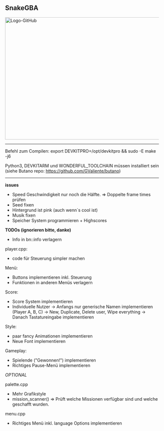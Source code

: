 ## SnakeGBA

<img width="1000" height="400" alt="Logo-GitHub" src="https://github.com/user-attachments/assets/6faf5a04-6eb3-4759-8675-2d6aee173f57" />


************************************************************************
Befehl zum Compilen: export DEVKITPRO=/opt/devkitpro && sudo -E make -j6

Python3, DEVKITARM und WONDERFUL_TOOLCHAIN müssen installiert sein (siehe Butano repo: https://github.com/GValiente/butano)
************************************************************************

**issues**

- Speed Geschwindigkeit nur noch die Hälfte. => Doppelte frame times prüfen
- Seed fixen
- Hintergrund ist pink (auch wenn`s cool ist)
- Musik fixen
- Speicher System programmieren + Highscores

**TODOs (ignorieren bitte, danke)**

- Info in bn::info verlagern

player.cpp:
- code für Steuerung simpler machen

Menü:
- Buttons implementieren inkl. Steuerung
- Funktionen in anderen Menüs verlagern

Score:
- Score System implementieren 
- Individuelle Nutzer
    -> Anfangs nur generische Namen implementieren (Player A, B, C)
    -> New, Duplicate, Delete user, Wipe everything
    -> Danach Tastatureingabe implementieren

Style:
- paar fancy Animationen implementieren
- Neue Font implementieren

Gameplay:
- Spielende ("Gewonnen!") implementieren
- Richtiges Pause-Menü implementieren

*OPTIONAL*

palette.cpp
- Mehr Grafikstyle
- mission_scanner() => Prüft welche Missionen verfügbar sind und welche geschafft wurden.

menu.cpp
- Richtiges Menü inkl. language Options implementieren


